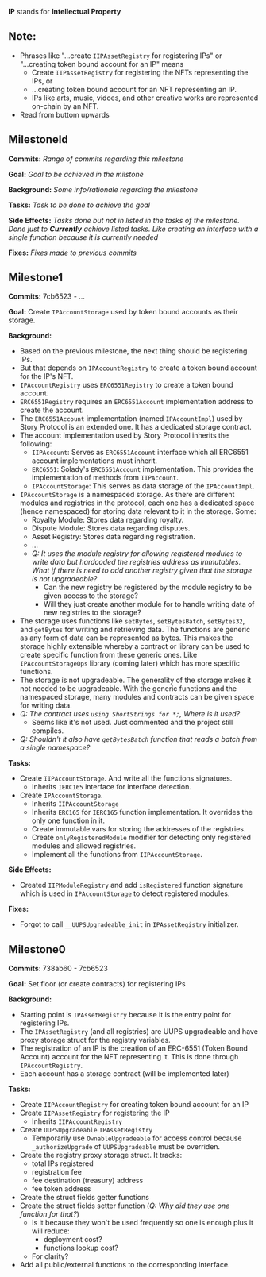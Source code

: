 **IP** stands for **Intellectual Property**
## Note:
- Phrases like "...create `IIPAssetRegistry` for registering IPs" or "...creating token bound account for an IP" means
  - Create `IIPAssetRegistry` for registering the NFTs representing the IPs, or
  - ...creating token bound account for an NFT representing an IP.
  - IPs like arts, music, vidoes, and other creative works are represented on-chain by an NFT.
- Read from buttom upwards


## MilestoneId
**Commits:**
*Range of commits regarding this milestone*

**Goal:**
*Goal to be achieved in the milstone*

**Background:**
*Some info/rationale regarding the milestone*

**Tasks:**
*Task to be done to achieve the goal*

**Side Effects:**
*Tasks done but not in listed in the tasks of the milestone. Done just to **Currently** achieve listed tasks. Like creating an interface with a single function because it is currently needed*

**Fixes:**
*Fixes made to previous commits*

## Milestone1
**Commits:** 7cb6523 - ...

**Goal:**
Create `IPAccountStorage` used by token bound accounts as their storage.

**Background:**
- Based on the previous milestone, the next thing should be registering IPs.
- But that depends on `IPAccountRegistry` to create a token bound account for the IP's NFT.
- `IPAccountRegistry` uses `ERC6551Registry` to create a token bound account.
- `ERC6551Registry` requires an `ERC6551Account` implementation address to create the account.
- The `ERC6551Account` implementation (named `IPAccountImpl`) used by Story Protocol is an extended one. It has a dedicated storage contract.
- The account implementation used by Story Protocol inherits the following:
  - `IIPAccount`: Serves as `ERC6551Account` interface which all ERC6551 account implementations must inherit.
  - `ERC6551`: Solady's `ERC6551Account` implementation. This provides the implementation of methods from `IIPAccount`.
  - `IPAccountStorage`: This serves as data storage of the `IPAccountImpl`.
- `IPAccountStorage` is a namespaced storage. As there are different modules and registries in the protocol, each one has a dedicated space (hence namespaced) for storing data relevant to it in the storage. Some:
  - Royalty Module: Stores data regarding royalty.
  - Dispute Module: Stores data regarding disputes.
  - Asset Registry: Stores data regarding registration.
  - ...
  - *Q: It uses the module registry for allowing registered modules to write data but hardcoded the registries address as immutables. What if there is need to add another registry given that the storage is not upgradeable?*
    - Can the new registry be registered by the module registry to be given access to the storage?
    - Will they just create another module for to handle writing data of new registries to the storage?
- The storage uses functions like `setBytes`, `setBytesBatch`, `setBytes32`, and `getBytes` for writing and retrieving data. The functions are generic as any form of data can be represented as bytes. This makes the storage highly extensible whereby a contract or library can be used to create specific function from these generic ones. Like `IPAccountStorageOps` library (coming later) which has more specific functions.
- The storage is not upgradeable. The generality of the storage makes it not needed to be upgradeable. With the generic functions and the namespaced storage, many modules and contracts can be given space for writing data.
- *Q: The contract uses `using ShortStrings for *;`, Where is it used?*
  - Seems like it's not used. Just commented and the project still compiles.
- *Q: Shouldn't it also have `getBytesBatch` function that reads a batch from a single namespace?*

**Tasks:**
- Create `IIPAccountStorage`. And write all the functions signatures.
  - Inherits `IERC165` interface for interface detection.
- Create `IPAccountStorage`.
  - Inherits `IIPAccountStorage`
  - Inherits `ERC165` for `IERC165` function implementation. It overrides the only one function in it.
  - Create immutable vars for storing the addresses of the registries.
  - Create `onlyRegisteredModule` modifier for detecting only registered modules and allowed registries.
  - Implement all the functions from `IIPAccountStorage`.

**Side Effects:**
- Created `IIPModuleRegistry` and add `isRegistered` function signature which is used in `IPAccountStorage` to detect registered modules.

**Fixes:**
- Forgot to call `__UUPSUpgradeable_init` in `IPAssetRegistry` initializer.

## Milestone0
**Commits**: 738ab60 - 7cb6523

**Goal:**
Set floor (or create contracts) for registering IPs

**Background:**
- Starting point is `IPAssetRegistry` because it is the entry point for registering IPs.
- The `IPAssetRegistry` (and all registries) are UUPS upgradeable and have proxy storage struct for the registry variables.
- The registration of an IP is the creation of an ERC-6551 (Token Bound Account) account for the NFT representing it. This is done through `IPAccountRegistry`.
- Each account has a storage contract (will be implemented later)

**Tasks:**
- Create `IIPAccountRegistry` for creating token bound account for an IP
- Create `IIPAssetRegistry` for registering the IP
  - Inherits `IIPAccountRegistry`
- Create `UUPSUpgradeable` `IPAssetRegistry`
  - Temporarily use `OwnableUpgradeable` for access control because `_authorizeUpgrade` of `UUPSUpgradeable` must be overriden.
- Create the registry proxy storage struct. It tracks:
  - total IPs registered
  - registration fee
  - fee destination (treasury) address
  - fee token address
- Create the struct fields getter functions
- Create the struct fields setter function (*Q: Why did they use one function for that?*)
  - Is it because they won't be used frequently so one is enough plus it will reduce:
    - deployment cost?
    - functions lookup cost?
  - For clarity?
- Add all public/external functions to the corresponding interface.
